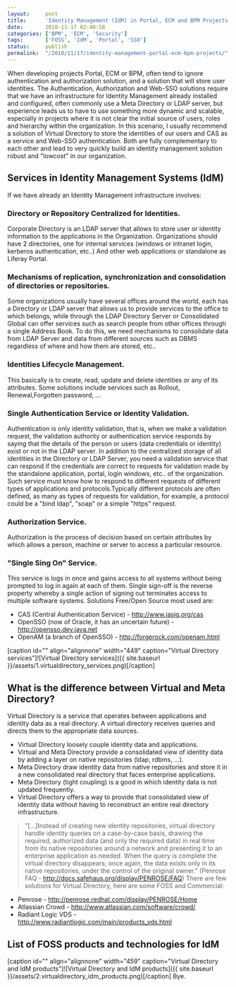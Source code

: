 ```yaml
---
layout:     post
title:      'Identity Management (IdM) in Portal, ECM and BPM Projects'
date:       2010-11-17 02:40:58
categories: ['BPM', 'ECM', 'Security']
tags:       ['FOSS', 'IdM', 'Portal', 'SSO']
status:     publish 
permalink:  "/2010/11/17/identity-management-portal-ecm-bpm-projects/"
---
```

When developing projects Portal, ECM or BPM, often tend to ignore authentication and authorization solution, and a solution that will store user identities.
The Authentication, Authorization and Web-SSO solutions require that we have an infrastructure for Identity Management already installed and configured, often commonly use a Meta Directory or LDAP server, but experience leads us to have to use something more dynamic and scalable, especially in projects where it is not clear the initial source of users, roles and hierarchy within the organization.
In this scenario, I usually recommend a solution of Virtual Directory to store the identities of our users and CAS as a service and Web-SSO authentication. Both are fully complementary to each other and lead to very quickly build an identity management solution robust and "lowcost" in our organization.

## Services in Identity Management Systems (IdM)

If we have already an Identity Management infrastructure involves:

### Directory or Repository Centralized for Identities.

Corporate Directory is an LDAP server that allows to store user or identity information to the applications in the Organization. Organizations should have 2 directories, one for internal services (windows or intranet login, kerberos authentication, etc..) And other web applications or standalone as Liferay Portal.

### Mechanisms of replication, synchronization and consolidation of directories or repositories.

Some organizations usually have several offices around the world, each has a Directory or LDAP server that allows us to provide services to the office to which belongs, while through the LDAP Directory Server or Consolidated Global can offer services such as search people from other offices through a single Address Book. To do this, we need mechanisms to consolidate data from LDAP Server and data from different sources such as DBMS regardless of where and how them are stored, etc..

### Identities Lifecycle Management.

This basically is to create, read, update and delete identities or any of its attributes. Some solutions include services such as Rollout, Renewal,Forgotten password, ...

### Single Authentication Service or Identity Validation.

Authentication is only identity validation, that is, when we make a validation request, the validation authority or authentication service responds by saying that the details of the person or users (data credentials or identity) exist or not in the LDAP server.
In addition to the centralized storage of all identities in the Directory or LDAP Server, you need a validation service that can respond if the credentials are correct to requests for validation made by the standalone application, portal, login windows, etc.. of the organization. Such service must know how to respond to different requests of different types of applications and protocols.Typically different protocols are often defined, as many as types of requests for validation, for example, a protocol could be a "bind ldap", "soap" or a simple "https" request.

### Authorization Service.

Authorization is the process of decision based on certain attributes by which allows a person, machine or server to access a particular resource.

### "Single Sing On" Service.

This service is logs in once and gains access to all systems without being prompted to log in again at each of them. Single sign-off is the reverse property whereby a single action of signing out terminates access to multiple software systems.
Solutions Free/Open Source most used are:
* CAS (Central Authentication Service) - <http://www.jasig.org/cas>
* OpenSSO (now of Oracle, it has an uncertain future) - <http://opensso.dev.java.net>
* OpenAM (a branch of OpenSSO) - <http://forgerock.com/openam.html>

[caption id="" align="alignnone" width="449" caption="Virtual Directory services"]![Virtual Directory services]({{ site.baseurl }}/assets/1.virtualdirectory_services.png)[/caption]

## What is the difference between Virtual and Meta Directory?

Virtual Directory is a service that operates between applications and identity data as a real directory. A virtual directory receives queries and directs them to the appropriate data sources.
* Virtual Directory loosely couple identity data and applications.
* Virtual and Meta Directory provide a consolidated view of identity data by adding a layer on native repositories (ldap, rdbms, ...).
* Meta Directory draw identity data from native repositories and store it in a new consolidated real directory that faces enterprise applications.
* Meta Directory (tight coupling) is a good in which identity data is not updated frequently.
* Virtual Directory offers a way to provide that consolidated view of identity data without having to reconstruct an entire real directory infrastructure.
> "[...]Instead of creating new identity repositories, virtual directory handle identity queries on a case-by-case basis, drawing the required, authorized data (and only the required data) in real time from its native repositories around a network and presenting it to an enterprise application as needed. When the query is complete the virtual directory disappears; once again, the data exists only in its native repositories, under the control of the original owner."
(Penrose FAQ - <http://docs.safehaus.org/display/PENROSE/FAQ>)
There are few solutions for Virtual Directory, here are some FOSS and Commercial:
* Penrose - http://penrose.redhat.com/display/PENROSE/Home
* Atlassian Crowd - http://www.atlassian.com/software/crowd/
* Radiant Logic VDS - http://www.radiantlogic.com/main/products_vds.html

## List of FOSS products and technologies for IdM


[caption id="" align="alignnone" width="459" caption="Virtual Directory and IdM products"]![Virtual Directory and IdM products]({{ site.baseurl }}/assets/2.virtualdirectory_idm_products.png)[/caption]
Bye.
